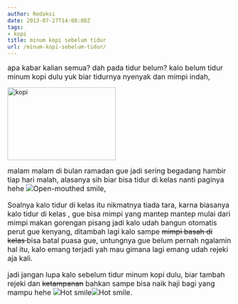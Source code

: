 ```yaml
---
author: Redaksi
date: 2013-07-27T14:08:00Z
tags:
- kopi
title: minum kopi sebelum tidur
url: /minum-kopi-sebelum-tidur/
---
```


<div dir="ltr" style="text-align:left;">
  <span style="font-size:medium;">apa kabar kalian semua? dah pada tidur belum? kalo belum tidur minum kopi dulu yuk biar tidurnya nyenyak dan mimpi indah,</span></p> 
  
  <p>
    <a href="https://i0.wp.com/lh6.ggpht.com/-a-QEZn5asE8/UfPUXc3xyTI/AAAAAAAAA20/Isljg4MzGZo/s1600-h/kopi%25255B2%25255D.jpg"><img loading="lazy" alt="kopi" border="0" height="164" src="https://i0.wp.com/lh4.ggpht.com/-RRNKwDu28Qg/UfPUZePLeUI/AAAAAAAAA28/xHJkXwGies0/kopi_thumb.jpg?resize=244%2C164" title="kopi" width="244" data-recalc-dims="1" /></a>
  </p>
  
  <p>
    <span style="font-size:medium;">malam malam di bulan ramadan gue jadi sering begadang hambir tiap hari malah, alasanya sih biar bisa tidur di kelas nanti paginya hehe <img alt="Open-mouthed smile" class="wlEmoticon wlEmoticon-openmouthedsmile" src="https://i2.wp.com/lh4.ggpht.com/-3X-862o4gWs/UfPUa8W9BLI/AAAAAAAAA3E/ItA3VsgS7lk/wlEmoticon-openmouthedsmile%25255B2%25255D.png?w=768" data-recalc-dims="1" />,</span><br /><span style="font-size:medium;"></span><br /><span style="font-size:medium;">Soalnya kalo tidur di kelas itu nikmatnya tiada tara, karna biasanya kalo tidur di kelas , gue bisa mimpi yang mantep mantep mulai dari mimpi makan gorengan pisang jadi kalo udah bangun otomatis perut gue kenyang, ditambah lagi kalo sampe <strike>mimpi basah di kelas </strike> bisa batal puasa gue, untungnya gue belum pernah ngalamin hal itu, kalo emang terjadi yah mau gimana lagi emang udah rejeki aja kali.</span><br /><span style="font-size:medium;"></span><br /><span style="font-size:medium;">jadi jangan lupa kalo sebelum tidur minum kopi dulu, biar tambah rejeki dan <strike>ketampanan</strike> bahkan sampe bisa naik haji bagi yang mampu hehe <img alt="Hot smile" class="wlEmoticon wlEmoticon-hotsmile" src="https://i2.wp.com/lh4.ggpht.com/-vK3xYVzYehM/UfPUcG5cXoI/AAAAAAAAA3M/SoVBrOKmgQY/wlEmoticon-hotsmile%25255B2%25255D.png?w=768" data-recalc-dims="1" /><img alt="Hot smile" class="wlEmoticon wlEmoticon-hotsmile" src="https://i2.wp.com/lh4.ggpht.com/-vK3xYVzYehM/UfPUcG5cXoI/AAAAAAAAA3M/SoVBrOKmgQY/wlEmoticon-hotsmile%25255B2%25255D.png?w=768" data-recalc-dims="1" />.</span></div>